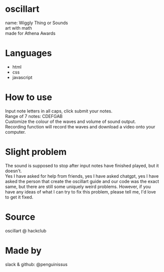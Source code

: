 # oscillart
name: Wiggly Thing or Sounds  
art with math  
made for Athena Awards

# Languages
- html  
- css  
- javascript

# How to use
Input note letters in all caps, click submit your notes.  
Range of 7 notes: CDEFGAB  
Customize the colour of the waves and volume of sound output.  
Recording function will record the waves and download a video onto your computer.  

# Slight problem
The sound is supposed to stop after input notes have finished played, but it doesn't.  
Yes I have asked for help from friends, yes I have asked chatgpt, yes I have asked the person that create the oscillart guide and our code was the exact same, but there are still some uniquely weird problems. However, if you have any ideas of what I can try to fix this problem, please tell me, I'd love to get it fixed. 

# Source
oscillart @ hackclub

# Made by
slack & github: @penguinissus